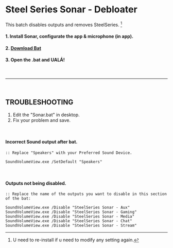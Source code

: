 # Steel Series Sonar - Debloater
This batch disables outputs and removes SteelSeries. [^1]
[^1]:U need to re-install if u need to modify any setting again.


#### 1. Install Sonar, configurate the app & microphone (in app).
#### 2. [**Download Bat**](https://github.com/gzmatte/sonar/releases/download/1/SS-Debloat.bat)
#### 3. Open the .bat and UALÁ!

</br>

------------------------
</br>

## TROUBLESHOOTING

1. Edit the "Sonar.bat" in desktop.
2. Fix your problem and save.

</br>

#### Incorrect Sound output after bat.
```
:: Replace "Speakers" with your Preferred Sound Device.

SoundVolumeView.exe /SetDefault "Speakers"
```
</br>

#### Outputs not being disabled.
```
:: Replace the name of the outputs you want to disable in this section of the bat:

SoundVolumeView.exe /Disable "SteelSeries Sonar - Aux"
SoundVolumeView.exe /Disable "SteelSeries Sonar - Gaming"
SoundVolumeView.exe /Disable "SteelSeries Sonar - Media"
SoundVolumeView.exe /Disable "SteelSeries Sonar - Chat"
SoundVolumeView.exe /Disable "SteelSeries Sonar - Stream"
```

